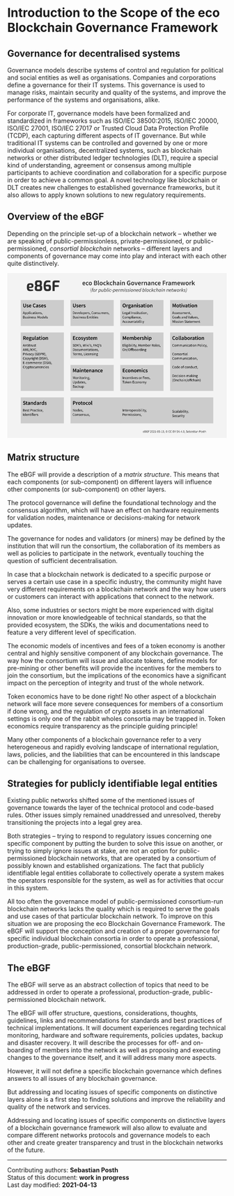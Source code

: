 # Introduction to the Scope of the eco Blockchain Governance Framework

## Governance for decentralised systems

Governance models describe systems of control and regulation for political and social entities as well as organisations. Companies and corporations define a governance for their IT systems. This governance is used to manage risks, maintain security and quality of the systems, and improve the performance of the systems and organisations, alike.

For corporate IT, governance models have been formalized and standardized in frameworks such as ISO/IEC 38500:2015, ISO/IEC 20000, ISO/IEC 27001, ISO/IEC 27017 or Trusted Cloud Data Protection Profile (TCDP), each capturing different aspects of IT governance. But while traditional IT systems can be controlled and governed by one or more individual organisations, decentralized systems, such as blockchain networks or other distributed ledger technologies (DLT), require a special kind of understanding, agreement or consensus among multiple participants to achieve coordination and collaboration for a specific purpose in order to achieve a common goal. A novel technology like blockchain or DLT creates new challenges to established governance frameworks, but it also allows to apply known solutions to new regulatory requirements.

## Overview of the eBGF

Depending on the principle set-up of a blockchain network – whether we are speaking of public-permissionless, private-permissioned, or public-permissioned, *consortial blockchain* networks – different layers and components of governance may come into play and interact with each other quite distinctively. 

![Overview](https://raw.githubusercontent.com/internet-sicherheit/eBGF/main/overrides/assets/eBGF-Overview.png)

## Matrix structure

The eBGF will provide a description of a *matrix structure*. This means that each components (or sub-component) on different layers will influence other components (or sub-component) on other layers.

The protocol governance will define the foundational technology and the consensus algorithm, which will have an effect on hardware requirements for validation nodes, maintenance or decisions-making for network updates.

The governance for nodes and validators (or miners) may be defined by the institution that will run the consortium, the collaboration of its members as well as policies to participate in the network, eventually touching the question of sufficient decentralisation.

In case that a blockchain network is dedicated to a specific purpose or serves a certain use case in a specific industry, the community might have very different requirements on a blockchain network and the way how users or customers can interact with applications that connect to the network. 

Also, some industries or sectors might be more experienced with digital innovation or more knowledgeable of technical standards, so that the provided ecosystem, the SDKs, the wikis and documentations need to feature a very different level of specification. 

The economic models of incentives and fees of a token economy is another central and highly sensitive component of any blockchain governance. The way how the consortium will issue and allocate tokens, define models for pre-mining or other benefits will provide the incentives for the members to join the consortium, but the implications of the economics have a significant impact on the perception of integrity and trust of the whole network. 

Token economics have to be done right! No other aspect of a blockchain network will face more severe consequences for members of a consortium if done wrong, and the regulation of crypto assets in an international settings is only one of the rabbit wholes consortia may be trapped in. Token economics require transparency as the principle guiding principle!

Many other components of a blockchain governance refer to a very heterogeneous and rapidly evolving landscape of international regulation, laws, policies, and the liabilities that can be encountered in this landscape can be challenging for organisations to oversee. 

## Strategies for publicly identifiable legal entities

Existing public networks shifted some of the mentioned issues of governance towards the layer of the technical protocol and code-based rules. Other issues simply remained unaddressed and unresolved, thereby transitioning the projects into a legal grey area. 

Both strategies – trying to respond to regulatory issues concerning one specific component by putting the burden to solve this issue on another, or trying to simply ignore issues at stake, are not an option for public-permissioned blockchain networks, that are operated by a consortium of possibly known and established organizations. The fact that publicly identifiable legal entities collaborate to collectively operate a system makes the operators responsible for the system, as well as for activities that occur in this system. 

All too often the governance model of public-permissioned consortium-run blockchain networks lacks the quality which is required to serve the goals and use cases of that particular blockchain network. To improve on this situation we are proposing the eco Blockchain Governance Framework. The eBGF will support the conception and creation of a proper governance for specific individual blockchain consortia in order to operate a professional, production-grade, public-permissioned, consortial blockchain network. 

## The eBGF

The eBGF will serve as an abstract collection of topics that need to be addressed in order to operate a professional, production-grade, public-permissioned blockchain network. 

The eBGF will offer structure, questions, considerations, thoughts, guidelines, links and recommendations for standards and best practices of technical implementations. It will document experiences regarding technical monitoring, hardware and software requirements, policies updates, backup and disaster recovery. It will describe the processes for off- and on-boarding of members into the network as well as proposing and executing changes to the governance itself, and it will address many more aspects.

However, it will not define a specific blockchain governance which defines answers to all issues of any blockchain governance. 

But addressing and locating issues of specific components on distinctive layers alone is a first step to finding solutions and improve the reliability and quality of the network and services. 

Addressing and locating issues of specific components on distinctive layers of a blockchain governance framework will also allow to evaluate and compare different networks protocols and governance models to each other and create greater transparency and trust in the blockchain networks of the future.


________

Contributing authors: **Sebastian Posth**  
Status of this document: **work in progress**    
Last day modified: **2021-04-13**